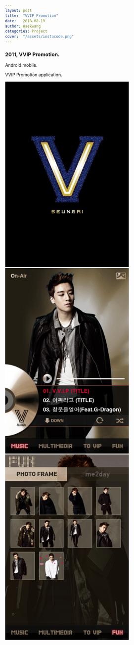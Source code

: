 ```yaml
---
layout: post
title:  "VVIP Promotion"
date:   2018-08-19
author: Haekwang
categories: Project
cover:  "/assets/instacode.png"
---
```

  
### 2011, VVIP Promotion.    
Android mobile.  
     
VVIP Promotion application.  
     
<img src="/assets/res/20180819/v_1.PNG" alt="image1" width="400px"/>    
<img src="/assets/res/20180819/v_2.PNG" alt="image1" width="400px"/>    
<img src="/assets/res/20180819/v_3.PNG" alt="image1" width="400px"/>    
    

